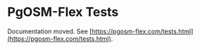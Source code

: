 # PgOSM-Flex Tests

Documentation moved. See [https://pgosm-flex.com/tests.html](https://pgosm-flex.com/tests.html).

